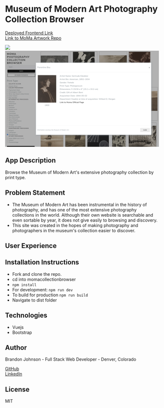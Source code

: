 # Museum of Modern Art Photography Collection Browser
[Deployed Frontend Link](https://momaphotobrowser.firebaseapp.com/)<br>
[Link to MoMa Artwork Repo](https://github.com/MuseumofModernArt/collection)
<div>
<img src="./screenshot.png"/>
</div>
<div>
<img src="./screenshot2.png"/>
</div>

## App Description
Browse the Museum of Modern Art's extensive photography collection by print type.

## Problem Statement
* The Museum of Modern Art has been instrumental in the history of photography, and has one of the most extensive photography collections in the world. Although their own website is searchable and even sortable by year, it does not give easily to browsing and discovery.
* This site was created in the hopes of making photography and photographers in the museum's collection easier to discover.  
## User Experience
## Installation Instructions
* Fork and clone the repo.
* cd into momacollectionbrowser
* ```npm install```
* For development: ```npm run dev```
* To build for production ```npm run build```
* Navigate to dist folder
## Technologies
  * Vuejs
  * Bootstrap
## Author
Brandon Johnson - Full Stack Web Developer - Denver, Colorado

[GitHub](https://github.com/bmj1985/)<br>
[LinkedIn](https://www.linkedin.com/in/bmj1985/)
## License
MIT